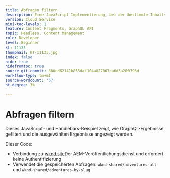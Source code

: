 ```yaml
---
title: Abfragen filtern
description: Eine JavaScript-Implementierung, bei der bestimmte Inhaltsfragmente ausgewählt und deren Details angezeigt werden.
version: Cloud Service
mini-toc-levels: 1
feature: Content Fragments, GraphQL API
topic: Headless, Content Management
role: Developer
level: Beginner
kt: 11135
thumbnail: KT-11135.jpg
index: false
hide: true
hidefromtoc: true
source-git-commit: 680ed62141b853daf104a827067ca6d5a209796d
workflow-type: tm+mt
source-wordcount: '57'
ht-degree: 3%

---
```



# Abfragen filtern

Dieses JavaScript- und Handlebars-Beispiel zeigt, wie GraphQL-Ergebnisse gefiltert und die ausgewählten Ergebnisse angezeigt werden.

Dieser Code:

+ Verbindung zu [wknd.site](https://wknd.site)Der AEM-Veröffentlichungsdienst und erfordert keine Authentifizierung
+ Verwendet die gespeicherten Abfragen: `wknd-shared/adventures-all` und `wknd-shared/adventures-by-slug`
